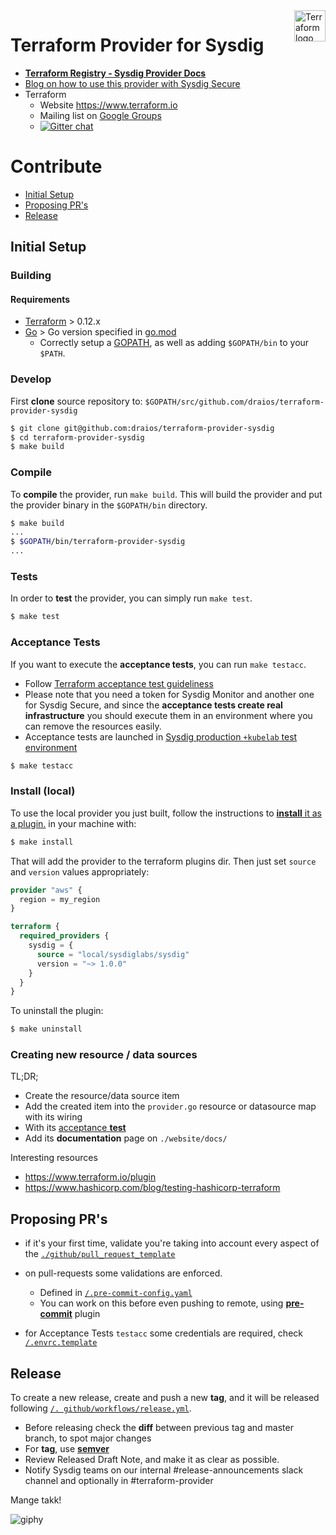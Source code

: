 <a href="https://terraform.io">
    <img src="https://raw.githubusercontent.com/hashicorp/terraform-provider-aws/main/.github/terraform_logo.svg" alt="Terraform logo" title="Terraform" align="right" height="50" />
</a>


# Terraform Provider for Sysdig


- **[Terraform Registry - Sysdig Provider Docs](https://registry.terraform.io/providers/sysdiglabs/sysdig/latest/docs)**
- [Blog on how to use this provider with Sysdig Secure](https://sysdig.com/blog/using-terraform-for-container-security-as-code/)
- Terraform
  - Website https://www.terraform.io
  - Mailing list on  [Google Groups](http://groups.google.com/group/terraform-tool)
  - [![Gitter chat](https://badges.gitter.im/hashicorp-terraform/Lobby.png)](https://gitter.im/hashicorp-terraform/Lobby)


# Contribute

- [Initial Setup](#initial-setup)
- [Proposing PR's](#proposing-prs)
- [Release](#release)

## Initial Setup

### Building

#### Requirements

- [Terraform](https://www.terraform.io/downloads.html) > 0.12.x
- [Go](https://golang.org/doc/install) > Go version specified in [go.mod](./go.mod#L3)
  - Correctly setup a [GOPATH](http://golang.org/doc/code.html#GOPATH), as well as adding `$GOPATH/bin` to your `$PATH`.

### Develop

First **clone** source repository to: `$GOPATH/src/github.com/draios/terraform-provider-sysdig`

```sh
$ git clone git@github.com:draios/terraform-provider-sysdig
$ cd terraform-provider-sysdig
$ make build
```

### Compile

To **compile** the provider, run `make build`. This will build the provider and put the provider binary in the `$GOPATH/bin` directory.

```sh
$ make build
...
$ $GOPATH/bin/terraform-provider-sysdig
...
```

### Tests
In order to **test** the provider, you can simply run `make test`.

```sh
$ make test
```

### Acceptance Tests

If you want to execute the **acceptance tests**, you can run `make testacc`.
- Follow [Terraform acceptance test guideliness](https://www.terraform.io/plugin/sdkv2/testing/acceptance-tests)
- Please note that you need a token for Sysdig Monitor and another one for Sysdig Secure, and since the **acceptance tests create real infrastructure**
you should execute them in an environment where you can remove the resources easily.
- Acceptance tests are launched in [Sysdig production `+kubelab` test environment](https://github.com/sysdiglabs/terraform-provider-sysdig/blob/master/.github/workflows/ci-pull-request.yml#L82-L83)

```sh
$ make testacc
```

### Install (local)
To use the local provider you just built, follow the instructions to [**install** it as a plugin.](https://www.terraform.io/docs/plugins/basics.html#installing-a-plugin) in your machine with:

```sh
$ make install
```

That will add the provider to the terraform plugins dir. Then just set `source` and `version` values appropriately:

```terraform
provider "aws" {
  region = my_region
}

terraform {
  required_providers {
    sysdig = {
      source = "local/sysdiglabs/sysdig"
      version = "~> 1.0.0"
    }
  }
}
```

To uninstall the plugin:

```sh
$ make uninstall
```

### Creating new resource / data sources

TL;DR;
- Create the resource/data source item
- Add the created item into the `provider.go` resource or datasource map with its wiring
- With its [acceptance **test**](#acceptance-tests)
- Add its **documentation** page on `./website/docs/`


Interesting resources
- https://www.terraform.io/plugin
- https://www.hashicorp.com/blog/testing-hashicorp-terraform


## Proposing PR's

* if it's your first time, validate you're taking into account every aspect of the [`./github/pull_request_template`](.github/pull_request_template.md)
* on pull-requests some validations are enforced.
  - Defined in [`/.pre-commit-config.yaml`](https://github.com/sysdiglabs/terraform-provider-sysdig/blob/master/.pre-commit-config.yaml)
  - You can work on this before even pushing to remote, using [**pre-commit**](https://pre-commit.com) plugin
  
* for Acceptance Tests `testacc` some credentials are required, check [`/.envrc.template`](https://github.com/sysdiglabs/terraform-provider-sysdig/blob/master/.envrc.template)


## Release

To create a new release, create and push a new **tag**, and it will be released  following [`/.
github/workflows/release.yml`](https://github.com/sysdiglabs/terraform-provider-sysdig/blob/master/.github/workflows/release.yml).
 
* Before releasing check the **diff** between previous tag and master branch, to spot major changes
* For **tag**, use **[semver](https://semver.org)** 
* Review Released Draft Note, and make it as clear as possible.
* Notify Sysdig teams on our internal #release-announcements slack channel and optionally in #terraform-provider

Mange takk!

![giphy](https://user-images.githubusercontent.com/1073243/200767344-7435f322-24c0-44d2-ac56-468791c84ca5.gif)



